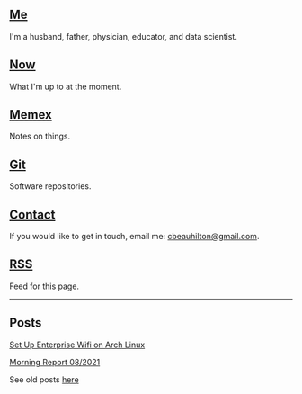 ## [Me](/about.html)
I'm a husband, father, physician, educator, and data scientist.

## [Now](/now.html)
What I'm up to at the moment.

## [Memex](https://memex.beauhilton.com)
Notes on things.

## [Git](https://git.beauhilton.com)
Software repositories.

## [Contact](/contact.html)
If you would like to get in touch,
email me:
cbeauhilton@gmail.com.

## [RSS](/rss.xml)
Feed for this page.

- - -

## Posts

[Set Up Enterprise Wifi on Arch Linux](posts/employee-wifi.html)

[Morning Report 08/2021](posts/mr-2021.html)

See old posts [here](https://cbeauhilton.github.io)
